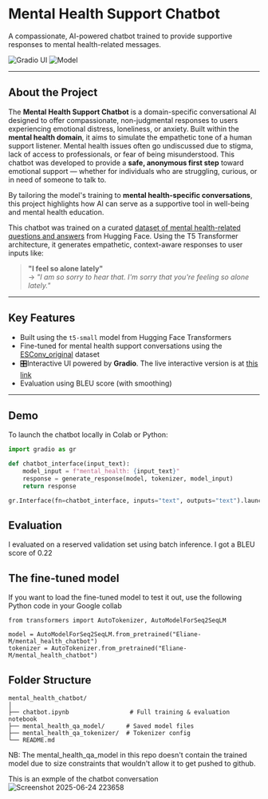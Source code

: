 # Mental Health Support Chatbot

A compassionate, AI-powered chatbot trained to provide supportive responses to mental health-related messages.

![Gradio UI](https://img.shields.io/badge/UI-Gradio-blue?style=flat&logo=gradio)
![Model](https://img.shields.io/badge/Model-T5--small-green?style=flat&logo=huggingface)

---

## About the Project

The **Mental Health Support Chatbot** is a domain-specific conversational AI designed to offer compassionate, non-judgmental responses to users experiencing emotional distress, loneliness, or anxiety. Built within the **mental health domain**, it aims to simulate the empathetic tone of a human support listener.
Mental health issues often go undiscussed due to stigma, lack of access to professionals, or fear of being misunderstood. This chatbot was developed to provide a **safe, anonymous first step** toward emotional support — whether for individuals who are struggling, curious, or in need of someone to talk to.

By tailoring the model's training to **mental health-specific conversations**, this project highlights how AI can serve as a supportive tool in well-being and mental health education.

This chatbot was trained on a curated [dataset of mental health-related questions and answers](https://huggingface.co/datasets/Ashokajou51/ESConv_Original) from Hugging Face. Using the T5 Transformer architecture, it generates empathetic, context-aware responses to user inputs like:

> **"I feel so alone lately"**  
> → _"I am so sorry to hear that. I'm sorry that you're feeling so alone lately."_

---

## Key Features

- Built using the `t5-small` model from Hugging Face Transformers
- Fine-tuned for mental health support conversations using the [ESConv_original](https://huggingface.co/datasets/Ashokajou51/ESConv_Original) dataset
- 🎛Interactive UI powered by **Gradio**. The live interactive version is at [this link](https://74b9d45eac235934a8.gradio.live/)
- Evaluation using BLEU score (with smoothing)
---

##  Demo

To launch the chatbot locally in Colab or Python:

```python
import gradio as gr

def chatbot_interface(input_text):
    model_input = f"mental_health: {input_text}"
    response = generate_response(model, tokenizer, model_input)
    return response

gr.Interface(fn=chatbot_interface, inputs="text", outputs="text").launch()

```

## Evaluation

I evaluated on a reserved validation set using batch inference. I got a BLEU score of 0.22

## The fine-tuned model

If you want to load the fine-tuned model to test it out, use the following Python code in your Google collab

```
from transformers import AutoTokenizer, AutoModelForSeq2SeqLM

model = AutoModelForSeq2SeqLM.from_pretrained("Eliane-M/mental_health_chatbot")
tokenizer = AutoTokenizer.from_pretrained("Eliane-M/mental_health_chatbot")
```

## Folder Structure

```
mental_health_chatbot/
│
├── chatbot.ipynb                 # Full training & evaluation notebook
├── mental_health_qa_model/      # Saved model files
├── mental_health_qa_tokenizer/  # Tokenizer config
└── README.md                    
```

NB: The mental_health_qa_model in this repo doesn't contain the trained model due to size constraints that wouldn't allow it to get pushed to github.

This is an exmple of the chatbot conversation
![Screenshot 2025-06-24 223658](https://github.com/user-attachments/assets/3acc7434-e59f-454b-9220-c2f0961073bc)
